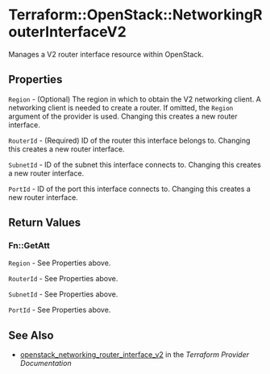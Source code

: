 # Terraform::OpenStack::NetworkingRouterInterfaceV2

Manages a V2 router interface resource within OpenStack.

## Properties

`Region` - (Optional) The region in which to obtain the V2 networking client.
A networking client is needed to create a router. If omitted, the
`Region` argument of the provider is used. Changing this creates a new
router interface.

`RouterId` - (Required) ID of the router this interface belongs to. Changing
this creates a new router interface.

`SubnetId` - ID of the subnet this interface connects to. Changing
this creates a new router interface.

`PortId` - ID of the port this interface connects to. Changing
this creates a new router interface.


## Return Values

### Fn::GetAtt

`Region` - See Properties above.

`RouterId` - See Properties above.

`SubnetId` - See Properties above.

`PortId` - See Properties above.

## See Also

* [openstack_networking_router_interface_v2](https://www.terraform.io/docs/providers/openstack/r/networking_router_interface_v2.html) in the _Terraform Provider Documentation_